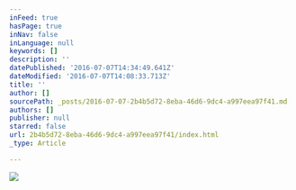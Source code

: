 ```yaml
---
inFeed: true
hasPage: true
inNav: false
inLanguage: null
keywords: []
description: ''
datePublished: '2016-07-07T14:34:49.641Z'
dateModified: '2016-07-07T14:08:33.713Z'
title: ''
author: []
sourcePath: _posts/2016-07-07-2b4b5d72-8eba-46d6-9dc4-a997eea97f41.md
authors: []
publisher: null
starred: false
url: 2b4b5d72-8eba-46d6-9dc4-a997eea97f41/index.html
_type: Article

---
```

![](https://the-grid-user-content.s3-us-west-2.amazonaws.com/000cc00b-b237-4fcf-941d-8fa9f14c0bf9.jpg)